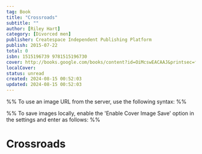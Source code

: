 ```yaml
---
tag: Book
title: "Crossroads"
subtitle: ""
author: [Riley Hart]
category: [Divorced men]
publisher: Createspace Independent Publishing Platform
publish: 2015-07-22
total: 0
isbn: 1515196739 9781515196730
cover: http://books.google.com/books/content?id=OiMcswEACAAJ&printsec=frontcover&img=1&zoom=1&source=gbs_api
localCover: 
status: unread
created: 2024-08-15 00:52:03
updated: 2024-08-15 00:52:03
---
```


%% To use an image URL from the server, use the following syntax: %%


%% To save images locally, enable the 'Enable Cover Image Save' option in the settings and enter as follows: %%


# Crossroads